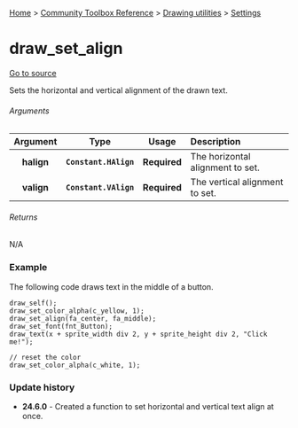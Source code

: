 [Home](/README.md) > [Community Toolbox Reference](/Docs/Reference/Reference.md) > [Drawing utilities](/Docs/Reference/Groups/DrawUtils.md) > [Settings](/Docs/Reference/Groups/DrawUtils_Settings.md)

# draw_set_align

[Go to source](/Community%20Toolbox/scripts/utils_CommunityToolboxDraw/utils_CommunityToolboxDraw.gml#L27)

Sets the horizontal and vertical alignment of the drawn text.

###### Arguments

| Argument | Type | Usage | Description |
|:---:|:---:|:---:|:---|
| **halign** | **`Constant.HAlign`** | **Required** | The horizontal alignment to set. |
| **valign** | **`Constant.VAlign`** | **Required** | The vertical alignment to set. |

###### Returns
N/A

### Example

The following code draws text in the middle of a button.

```gml
draw_self();
draw_set_color_alpha(c_yellow, 1);
draw_set_align(fa_center, fa_middle);
draw_set_font(fnt_Button);
draw_text(x + sprite_width div 2, y + sprite_height div 2, "Click me!");

// reset the color
draw_set_color_alpha(c_white, 1);
```

### Update history

- **24.6.0** - Created a function to set horizontal and vertical text align at once.
